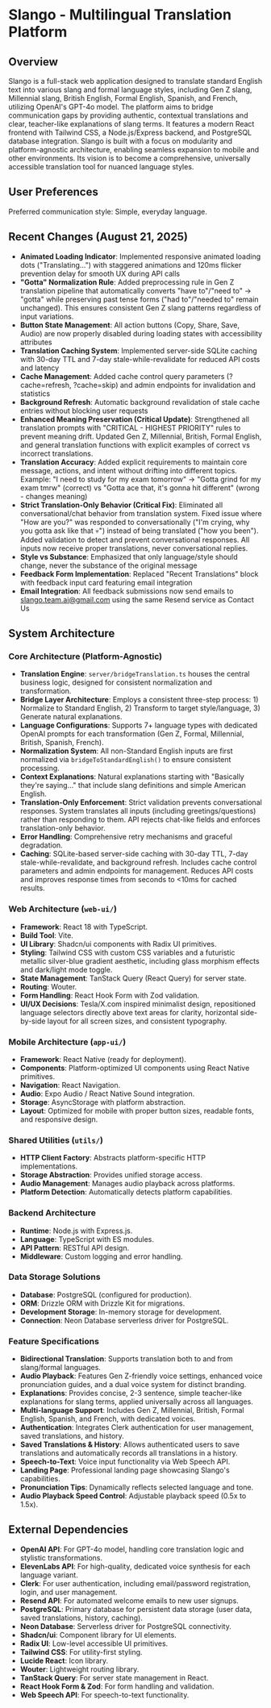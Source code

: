 # Slango - Multilingual Translation Platform

## Overview
Slango is a full-stack web application designed to translate standard English text into various slang and formal language styles, including Gen Z slang, Millennial slang, British English, Formal English, Spanish, and French, utilizing OpenAI's GPT-4o model. The platform aims to bridge communication gaps by providing authentic, contextual translations and clear, teacher-like explanations of slang terms. It features a modern React frontend with Tailwind CSS, a Node.js/Express backend, and PostgreSQL database integration. Slango is built with a focus on modularity and platform-agnostic architecture, enabling seamless expansion to mobile and other environments. Its vision is to become a comprehensive, universally accessible translation tool for nuanced language styles.

## User Preferences
Preferred communication style: Simple, everyday language.

## Recent Changes (August 21, 2025)
- **Animated Loading Indicator**: Implemented responsive animated loading dots ("Translating...") with staggered animations and 120ms flicker prevention delay for smooth UX during API calls
- **"Gotta" Normalization Rule**: Added preprocessing rule in Gen Z translation pipeline that automatically converts "have to"/"need to" → "gotta" while preserving past tense forms ("had to"/"needed to" remain unchanged). This ensures consistent Gen Z slang patterns regardless of input variations.
- **Button State Management**: All action buttons (Copy, Share, Save, Audio) are now properly disabled during loading states with accessibility attributes
- **Translation Caching System**: Implemented server-side SQLite caching with 30-day TTL and 7-day stale-while-revalidate for reduced API costs and latency
- **Cache Management**: Added cache control query parameters (?cache=refresh, ?cache=skip) and admin endpoints for invalidation and statistics
- **Background Refresh**: Automatic background revalidation of stale cache entries without blocking user requests
- **Enhanced Meaning Preservation (Critical Update)**: Strengthened all translation prompts with "CRITICAL - HIGHEST PRIORITY" rules to prevent meaning drift. Updated Gen Z, Millennial, British, Formal English, and general translation functions with explicit examples of correct vs incorrect translations.
- **Translation Accuracy**: Added explicit requirements to maintain core message, actions, and intent without drifting into different topics. Example: "I need to study for my exam tomorrow" → "Gotta grind for my exam tmrw" (correct) vs "Gotta ace that, it's gonna hit different" (wrong - changes meaning)
- **Strict Translation-Only Behavior (Critical Fix)**: Eliminated all conversational/chat behavior from translation system. Fixed issue where "How are you?" was responded to conversationally ("I'm crying, why you gotta ask like that 💀") instead of being translated ("how you been"). Added validation to detect and prevent conversational responses. All inputs now receive proper translations, never conversational replies.
- **Style vs Substance**: Emphasized that only language/style should change, never the substance of the original message
- **Feedback Form Implementation**: Replaced "Recent Translations" block with feedback input card featuring email integration
- **Email Integration**: All feedback submissions now send emails to slango.team.ai@gmail.com using the same Resend service as Contact Us

## System Architecture
### Core Architecture (Platform-Agnostic)
- **Translation Engine**: `server/bridgeTranslation.ts` houses the central business logic, designed for consistent normalization and transformation.
- **Bridge Layer Architecture**: Employs a consistent three-step process: 1) Normalize to Standard English, 2) Transform to target style/language, 3) Generate natural explanations.
- **Language Configurations**: Supports 7+ language types with dedicated OpenAI prompts for each transformation (Gen Z, Formal, Millennial, British, Spanish, French).
- **Normalization System**: All non-Standard English inputs are first normalized via `bridgeToStandardEnglish()` to ensure consistent processing.
- **Context Explanations**: Natural explanations starting with "Basically they're saying..." that include slang definitions and simple American English.
- **Translation-Only Enforcement**: Strict validation prevents conversational responses. System translates all inputs (including greetings/questions) rather than responding to them. API rejects chat-like fields and enforces translation-only behavior.
- **Error Handling**: Comprehensive retry mechanisms and graceful degradation.
- **Caching**: SQLite-based server-side caching with 30-day TTL, 7-day stale-while-revalidate, and background refresh. Includes cache control parameters and admin endpoints for management. Reduces API costs and improves response times from seconds to <10ms for cached results.

### Web Architecture (`web-ui/`)
- **Framework**: React 18 with TypeScript.
- **Build Tool**: Vite.
- **UI Library**: Shadcn/ui components with Radix UI primitives.
- **Styling**: Tailwind CSS with custom CSS variables and a futuristic metallic silver-blue gradient aesthetic, including glass morphism effects and dark/light mode toggle.
- **State Management**: TanStack Query (React Query) for server state.
- **Routing**: Wouter.
- **Form Handling**: React Hook Form with Zod validation.
- **UI/UX Decisions**: Tesla/X.com inspired minimalist design, repositioned language selectors directly above text areas for clarity, horizontal side-by-side layout for all screen sizes, and consistent typography.

### Mobile Architecture (`app-ui/`)
- **Framework**: React Native (ready for deployment).
- **Components**: Platform-optimized UI components using React Native primitives.
- **Navigation**: React Navigation.
- **Audio**: Expo Audio / React Native Sound integration.
- **Storage**: AsyncStorage with platform abstraction.
- **Layout**: Optimized for mobile with proper button sizes, readable fonts, and responsive design.

### Shared Utilities (`utils/`)
- **HTTP Client Factory**: Abstracts platform-specific HTTP implementations.
- **Storage Abstraction**: Provides unified storage access.
- **Audio Management**: Manages audio playback across platforms.
- **Platform Detection**: Automatically detects platform capabilities.

### Backend Architecture
- **Runtime**: Node.js with Express.js.
- **Language**: TypeScript with ES modules.
- **API Pattern**: RESTful API design.
- **Middleware**: Custom logging and error handling.

### Data Storage Solutions
- **Database**: PostgreSQL (configured for production).
- **ORM**: Drizzle ORM with Drizzle Kit for migrations.
- **Development Storage**: In-memory storage for development.
- **Connection**: Neon Database serverless driver for PostgreSQL.

### Feature Specifications
- **Bidirectional Translation**: Supports translation both to and from slang/formal languages.
- **Audio Playback**: Features Gen Z-friendly voice settings, enhanced voice pronunciation guides, and a dual voice system for distinct branding.
- **Explanations**: Provides concise, 2-3 sentence, simple teacher-like explanations for slang terms, applied universally across all languages.
- **Multi-language Support**: Includes Gen Z, Millennial, British, Formal English, Spanish, and French, with dedicated voices.
- **Authentication**: Integrates Clerk authentication for user management, saved translations, and history.
- **Saved Translations & History**: Allows authenticated users to save translations and automatically records all translations in a history.
- **Speech-to-Text**: Voice input functionality via Web Speech API.
- **Landing Page**: Professional landing page showcasing Slango's capabilities.
- **Pronunciation Tips**: Dynamically reflects selected language and tone.
- **Audio Playback Speed Control**: Adjustable playback speed (0.5x to 1.5x).

## External Dependencies
- **OpenAI API**: For GPT-4o model, handling core translation logic and stylistic transformations.
- **ElevenLabs API**: For high-quality, dedicated voice synthesis for each language variant.
- **Clerk**: For user authentication, including email/password registration, login, and user management.
- **Resend API**: For automated welcome emails to new user signups.
- **PostgreSQL**: Primary database for persistent data storage (user data, saved translations, history, caching).
- **Neon Database**: Serverless driver for PostgreSQL connectivity.
- **Shadcn/ui**: Component library for UI elements.
- **Radix UI**: Low-level accessible UI primitives.
- **Tailwind CSS**: For utility-first styling.
- **Lucide React**: Icon library.
- **Wouter**: Lightweight routing library.
- **TanStack Query**: For server state management in React.
- **React Hook Form & Zod**: For form handling and validation.
- **Web Speech API**: For speech-to-text functionality.